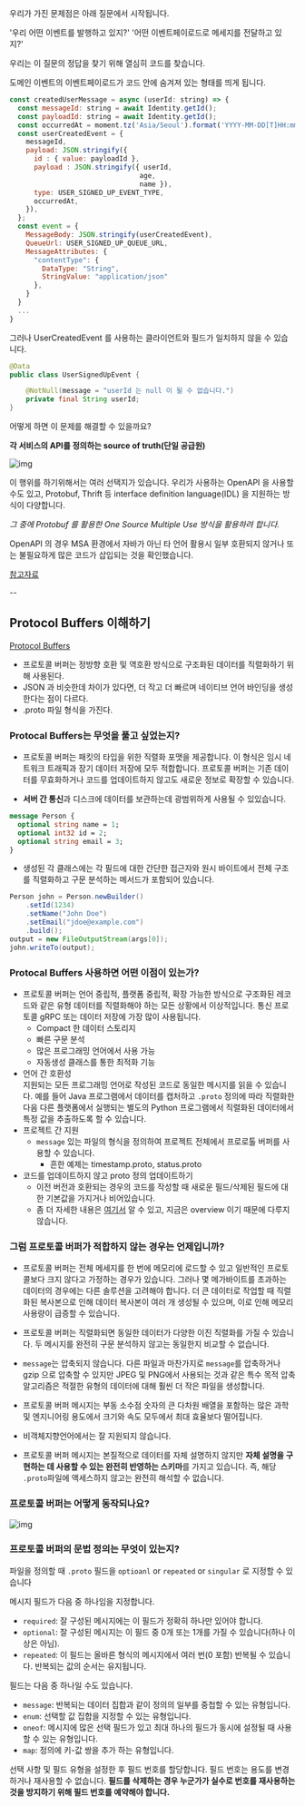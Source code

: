 우리가 가진 문제점은 아래 질문에서 시작됩니다.

'우리 어떤 이벤트를 발행하고 있지?'
'어떤 이벤트페이로드로 메세지를 전달하고 있지?'


우리는 이 질문의 정답을 찾기 위해 열심히 코드를 찾습니다.

도메인 이벤트의 이벤트페이로드가 코드 안에 숨겨져 있는 형태를 띄게 됩니다.

```javascript
const createdUserMessage = async (userId: string) => {
  const messageId: string = await Identity.getId();
  const payloadId: string = await Identity.getId();
  const occurredAt = moment.tz('Asia/Seoul').format('YYYY-MM-DD[T]HH:mm:ss.SSS');
  const userCreatedEvent = {
    messageId,
    payload: JSON.stringify({
      id : { value: payloadId },
      payload : JSON.stringify({ userId, 
                                age, 
                                name }),
      type: USER_SIGNED_UP_EVENT_TYPE,
      occurredAt,
    }),
  };
  const event = {
    MessageBody: JSON.stringify(userCreatedEvent),
    QueueUrl: USER_SIGNED_UP_QUEUE_URL,
    MessageAttributes: {
      "contentType": {
        DataType: "String",
        StringValue: "application/json"
      },
    }
  }
  ...
}
```

그러나 UserCreatedEvent 를 사용하는 클라이언트와 필드가 일치하지 않을 수 있습니다.

```java
@Data
public class UserSignedUpEvent {

    @NotNull(message = "userId 는 null 이 될 수 없습니다.")
    private final String userId;
}

```



어떻게 하면 이 문제를 해결할 수 있을까요?

**각 서비스의 API를 정의하는 source of truth(단일 공급원)**

![img](https://documents.lucid.app/documents/a6b2e07d-a201-4959-8dad-8c191ba78039/pages/0_0?a=30291&x=4811&y=9575&w=642&h=540&store=1&accept=image%2F*&auth=LCA%2058625252244f20d4a5da8217cdbbbb9e1cba7dcd-ts%3D1663293566)



이 행위를 하기위해서는 여러 선택지가 있습니다. 우리가 사용하는 OpenAPI 을 사용할 수도 있고, Protobuf, Thrift 등 interface definition language(IDL) 을 지원하는 방식이 다양합니다.

*그 중에 Protobuf 를 활용한 One Source Multiple Use 방식을 활용하려 합니다.*

OpenAPI 의 경우 MSA 환경에서 자바가 아닌 타 언어 활용시 일부 호환되지 않거나 또는 불필요하게 많은 코드가 삽입되는 것을 확인했습니다.


[참고자료](https://blog.banksalad.com/tech/production-ready-grpc-in-golang/)

--

## Protocol Buffers 이해하기

[Protocol Buffers](https://developers.google.com/protocol-buffers)

- 프로토콜 버퍼는 정방향 호환 및 역호환 방식으로 구조화된 데이터를 직렬화하기 위해 사용된다.
- JSON 과 비슷한데 차이가 있다면, 더 작고 더 빠르며 네이티브 언어 바인딩을 생성한다는 점이 다르다.
-  .proto 파일 형식을 가진다.


### Protocal Buffers는 무엇을 풀고 싶었는지?

- 프로토콜 버퍼는 패킷의 타입을 위한 직렬화 포맷을 제공합니다. 이 형식은 임시 네트워크 트래픽과 장기 데이터 저장에 모두 적합합니다. 프로토콜 버퍼는 기존 데이터를 무효화하거나 코드를 업데이트하지 않고도 새로운 정보로 확장할 수 있습니다.

- **서버 간 통신**과 디스크에 데이터를 보관하는데 광범위하게 사용될 수 있있습니다.

```protobuf
message Person {
  optional string name = 1;
  optional int32 id = 2;
  optional string email = 3;
}
```

- 생성된 각 클래스에는 각 필드에 대한 간단한 접근자와 원시 바이트에서 전체 구조를 직렬화하고 구문 분석하는 메서드가 포함되어 있습니다.

```java
Person john = Person.newBuilder()
    .setId(1234)
    .setName("John Doe")
    .setEmail("jdoe@example.com")
    .build();
output = new FileOutputStream(args[0]);
john.writeTo(output);
```



### Protocal Buffers 사용하면 어떤 이점이 있는가?

- 프로토콜 버퍼는 언어 중립적, 플랫폼 중립적, 확장 가능한 방식으로 구조화된 레코드와 같은 유형 데이터를 직렬화해야 하는 모든 상황에서 이상적입니다. 통신 프로토콜 gRPC 또는 데이터 저장에 가장 많이 사용됩니다.
    - Compact 한 데이터 스토리지
    - 빠른 구문 분석
    - 많은 프로그래밍 언어에서 사용 가능
    - 자동생성 클래스를 통한 최적화 기능
- 언어 간 호환성  
  지원되는 모든 프로그래밍 언어로 작성된 코드로 동일한 메시지를 읽을 수 있습니다. 예를 들어 Java 프로그램에서 데이터를 캡처하고 `.proto`  정의에 따라 직렬화한 다음 다른 플랫폼에서 실행되는 별도의 Python 프로그램에서 직렬화된 데이터에서 특정 값을 추출하도록 할 수 있습니다.
- 프로젝트 간 지원
    - `message` 있는 파일의 형식을 정의하여 프로젝트 전체에서 프로로톨 버퍼를 사용할 수 있습니다.
        - 흔한 예제는 timestamp.proto, status.proto
- 코드를 업데이트하지 않고 proto 정의 업데이트하기
    - 이전 버전과 호환되는 경우의 코드를 작성할 때 새로운 필드/삭제된 필드에 대한 기본값을 가지거나 비어있습니다.
    - 좀 더 자세한 내용은 [여기서](https://developers.google.com/protocol-buffers/docs/proto#updating) 알 수 있고, 지금은 overview 이기 때문에 다루지 않습니다.



### 그럼 프로토콜 버퍼가 적합하지 않는 경우는 언제입니까?

- 프로토콜 버퍼는 전체 메세지를 한 번에 메모리에 로드할 수 있고 일반적인 프로토콜보다 크지 않다고 가정하는 경우가 있습니다. 그러나 몇 메가바이트를 초과하는 데이터의 경우에는 다른 솔루션을 고려해야 합니다. 더 큰 데이터로 작업할 때 직렬화된 복사본으로 인해 데이터 복사본이 여러 개 생성될 수 있으며, 이로 인해 메모리 사용량이 급증할 수 있습니다.
- 프로토콜 버퍼는 직렬화되면 동일한 데이터가 다양한 이진 직렬화를 가질 수 있습니다. 두 메시지를 완전히 구문 분석하지 않고는 동일한지 비교할 수 없습니다.
- `message`는 압축되지 않습니다. 다른 파일과 마찬가지로 `message`를 압축하거나 gzip 으로 압축할 수 있지만 JPEG 및 PNG에서 사용되는 것과 같은 특수 목적 압축 알고리즘은 적절한 유형의 데이터에 대해 훨씬 더 작은 파일을 생성합니다.

- 프로토콜 버퍼 메시지는 부동 소수점 숫자의 큰 다차원 배열을 포함하는 많은 과학 및 엔지니어링 용도에서 크기와 속도 모두에서 최대 효율보다 떨어집니다.
- 비객체지향언어에서는 잘 지원되지 않습니다.
- 프로토콜 버퍼 메시지는 본질적으로 데이터를 자체 설명하지 않지만 **자체 설명을 구현하는 데 사용할 수 있는 완전히 반영하는 스키마**를 가지고 있습니다. 즉, 해당 `.proto`파일에 액세스하지 않고는 완전히 해석할 수 없습니다.



### 프로토콜 버퍼는 어떻게 동작되나요?

![img](https://developers.google.com/static/protocol-buffers/docs/images/protocol-buffers-concepts.png)



### 프로토콜 버퍼의 문법 정의는 무엇이 있는지?

파일을 정의할 때 `.proto` 필드을 `optioanl` or `repeated` or `singular` 로 지정할 수 있습니다

메시지 필드가 다음 중 하나임을 지정합니다.

- `required`: 잘 구성된 메시지에는 이 필드가 정확히 하나만 있어야 합니다.
- `optional`: 잘 구성된 메시지는 이 필드 중 0개 또는 1개를 가질 수 있습니다(하나 이상은 아님).
- `repeated`: 이 필드는 올바른 형식의 메시지에서 여러 번(0 포함) 반복될 수 있습니다. 반복되는 값의 순서는 유지됩니다.

필드는 다음 중 하나일 수도 있습니다.

- `message`: 반복되는 데이터 집합과 같이 정의의 일부를 중첩할 수 있는 유형입니다.
- `enum`: 선택할 값 집합을 지정할 수 있는 유형입니다.
- `oneof`: 메시지에 많은 선택 필드가 있고 최대 하나의 필드가 동시에 설정될 때 사용할 수 있는 유형입니다.
- `map`: 정의에 키-값 쌍을 추가 하는 유형입니다.

선택 사항 및 필드 유형을 설정한 후 필드 번호를 할당합니다. 필드 번호는 용도를 변경하거나 재사용할 수 없습니다. **필드를 삭제하는 경우 누군가가 실수로 번호를 재사용하는 것을 방지하기 위해 필드 번호를 예약해야 합니다.**
